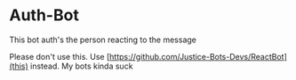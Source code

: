 # Auth-Bot
 This bot auth's the person reacting to the message
 
 Please don't use this. Use [https://github.com/Justice-Bots-Devs/ReactBot](this) instead. My bots kinda suck
